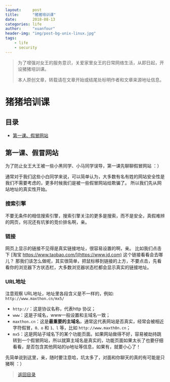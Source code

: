 ```yaml
---
layout:     post
title:      "猪猪培训课"
date:       2018-08-13
categories: life
author:     "xuanfour"
header-img: "img/post-bg-unix-linux.jpg"
tags:
    - life
    - security
---
```


> 为了增强对女王的服务意识，关爱家里女王的日常网络生活，从即日起，开设猪猪培训课。
>
> 本人原创文章，转载请在文章开始或结尾处标明作者和文章来源地址信息。

# 猪猪培训课

## 目录

* [第一课、假冒网站](#第一课假冒网站)

## 第一课、假冒网站

为了防止女王大王被一些小黑同学、小马同学误导，第一课先聊聊假冒网站 ：）

通常对于我们这些小白同学来说，可以简单认为，大多数有名有姓的网站安全性是我们不需要考虑的，更多时候我们是被一些假冒网站给欺骗了。
所以我们先从网站地址的真实性开始。

### 搜索引擎

不要无条件的相信搜索引擎，搜索引擎关注的更多是搜索，而不是安全，真假难辨的网页，何况还有坑爹的竞价排名啊，亲。

### 链接

网页上显示的链接不见得是真实链接地址，很容易设置的啊，亲。
比如我们点击下 [淘宝 https://www.taobao.com/](https://www.jd.com) 这个链接看看会去哪儿？
那我们该怎么做呢，其实很简单，把鼠标移到链接的上方，不要点击，先看看你的浏览器下方状态栏，大多数浏览器状态栏都会显示真实的链接地址。

### URL地址

注意观察 URL地址，地址里各段含义是不一样的，例如: `http://www.maxthon.cn/mx5/`

* `http://`：这是协议名称，代表http 协议；
* `www`：这是子域名，www一般设置和主域名一致；
* `maxthon.cn`：这是**最重要的主域名**，通常这代表网站是否真实，经常会被相近字符假冒，`0、o` 和 `1、l` 等，比如 `http://www.maxth0n.cn`；
* `mx5`：这是网站子域名下的某个功能页面。如果网站做得不好，容易被劫持跳转到一个假冒网站，所以就算主域名是真实的，功能页面如果太长了也要仔细看看，是否包含其他网站的ip地址等信息，如果有，就要小心了！

先简单说到这里，亲，随时要注意哈，坑太多了，对面和你聊天的真的有可能是只猪啊 ：）

> [返回目录](#目录)
